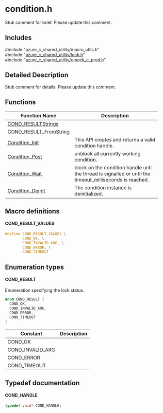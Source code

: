 # condition.h 

Stub comment for brief. Please update this comment.

## Includes

\#include "azure_c_shared_utility/macro_utils.h"  
\#include "[azure_c_shared_utility/lock.h](iot-c-ref-lock-h.md)"  
\#include "[azure_c_shared_utility/umock_c_prod.h](iot-c-ref-umock-c-prod-h.md)"  

## Detailed Description

Stub comment for details. Please update this comment.

## Functions

Function Name                  | Description                                
--------------------------------|---------------------------------------------
[COND_RESULTStrings](./iot-c-ref-condition-h/cond-resultstrings.md)            | 
[COND_RESULT_FromString](./iot-c-ref-condition-h/cond-result-fromstring.md)            | 
[Condition_Init](./iot-c-ref-condition-h/condition-init.md)            | This API creates and returns a valid condition handle.
[Condition_Post](./iot-c-ref-condition-h/condition-post.md)            | unblock all currently working condition.
[Condition_Wait](./iot-c-ref-condition-h/condition-wait.md)            | block on the condition handle unti the thread is signalled or until the timeout_milliseconds is reached.
[Condition_Deinit](./iot-c-ref-condition-h/condition-deinit.md)            | The condition instance is deinitialized.

## Macro definitions

#### COND_RESULT_VALUES

```C
#define COND_RESULT_VALUES \
        COND_OK, \
        COND_INVALID_ARG, \
        COND_ERROR, \
        COND_TIMEOUT 
```

## Enumeration types

#### COND_RESULT

Enumeration specifying the lock status. 

```C
enum COND_RESULT {
  COND_OK,
  COND_INVALID_ARG,
  COND_ERROR,
  COND_TIMEOUT
}
```
Constant                    | Description                                
----------------------------|----------------
 COND_OK            | 
 COND_INVALID_ARG            | 
 COND_ERROR            | 
 COND_TIMEOUT            | 

## Typedef documentation

#### COND_HANDLE

```C
typedef void* COND_HANDLE;
```


